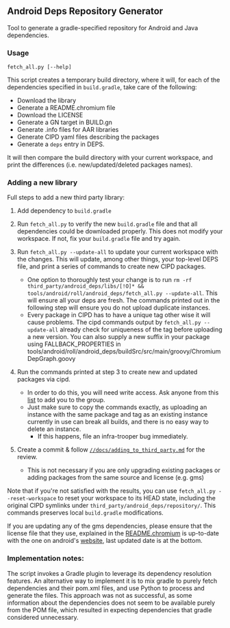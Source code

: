 Android Deps Repository Generator
---------------------------------

Tool to generate a gradle-specified repository for Android and Java
dependencies.

### Usage

    fetch_all.py [--help]

This script creates a temporary build directory, where it will, for each
of the dependencies specified in `build.gradle`, take care of the following:

  - Download the library
  - Generate a README.chromium file
  - Download the LICENSE
  - Generate a GN target in BUILD.gn
  - Generate .info files for AAR libraries
  - Generate CIPD yaml files describing the packages
  - Generate a `deps` entry in DEPS.

It will then compare the build directory with your current workspace, and
print the differences (i.e. new/updated/deleted packages names).

### Adding a new library
Full steps to add a new third party library:

1. Add dependency to `build.gradle`

2. Run `fetch_all.py` to verify the new `build.gradle` file and that all
   dependencies could be downloaded properly. This does not modify your
   workspace. If not, fix your `build.gradle` file and try again.

3. Run `fetch_all.py --update-all` to update your current workspace with the
   changes. This will update, among other things, your top-level DEPS file,
   and print a series of commands to create new CIPD packages.
    - One option to thoroughly test your change is to run
      `rm -rf third_party/android_deps/libs/[!O]* && tools/android/roll/android_deps/fetch_all.py --update-all`.
      This will ensure all your deps are fresh. The commands
      printed out in the following step will ensure you do not upload
      duplicate instances.
    - Every package in CIPD has to have a unique tag other wise it will cause
      problems. The cipd commands output by `fetch_all.py --update-all` already
      check for uniqueness of the tag before uploading a new version. You can
      also supply a new suffix in your package using FALLBACK_PROPERTIES in
      tools/android/roll/android_deps/buildSrc/src/main/groovy/ChromiumDepGraph.goovy

4. Run the commands printed at step 3 to create new and updated packages
   via cipd.
    - In order to do this, you will need write access. Ask anyone from this
      [list][owners_link] to add you to the group.
    - Just make sure to copy the commands exactly, as uploading an instance
      with the same package and tag as an existing instance currently in use
      can break all builds, and there is no easy way to delete an instance.
      - If this happens, file an infra-trooper bug immediately.

5. Create a commit & follow [`//docs/adding_to_third_party.md`][docs_link] for
   the review.
    - This is not necessary if you are only upgrading existing packages or
      adding packages from the same source and license (e.g. gms)

Note that if you're not satisfied with the results, you can use
`fetch_all.py --reset-workspace` to reset your workspace to its HEAD state,
including the original CIPD symlinks under
`third_party/android_deps/repository/`. This commands preserves local
`build.gradle` modifications.

If you are updating any of the gms dependencies, please ensure that the license
file that they use, explained in the [README.chromium][readme_chromium_link] is
up-to-date with the one on android's [website][android_sdk_link], last updated
date is at the bottom.

[owners_link]: http://go/android-deps-owners
[docs_link]: ../../../../docs/adding_to_third_party.md
[android_sdk_link]: https://developer.android.com/studio/terms
[readme_chromium_link]: ../../../../third_party/android_deps/README.chromium

### Implementation notes:
The script invokes a Gradle plugin to leverage its dependency resolution
features. An alternative way to implement it is to mix gradle to purely fetch
dependencies and their pom.xml files, and use Python to process and generate
the files. This approach was not as successful, as some information about the
dependencies does not seem to be available purely from the POM file, which
resulted in expecting dependencies that gradle considered unnecessary.

